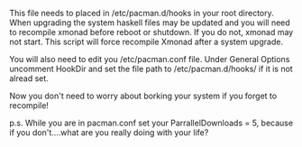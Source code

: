 This file needs to placed in /etc/pacman.d/hooks in your root directory.
When upgrading the system haskell files may be updated and you will need to recompile xmonad before reboot or shutdown. If you do not, xmonad may not start.
This script will force recompile Xmonad after a system upgrade.

You will also need to edit you /etc/pacman.conf file.
Under General Options uncomment HookDir and set the file path to /etc/pacman.d/hooks/ if it is not alread set.

Now you don't need to worry about borking your system if you forget to recompile! 

p.s. While you are in pacman.conf set your ParrallelDownloads = 5, because if you don't....what are you really doing with your life?
